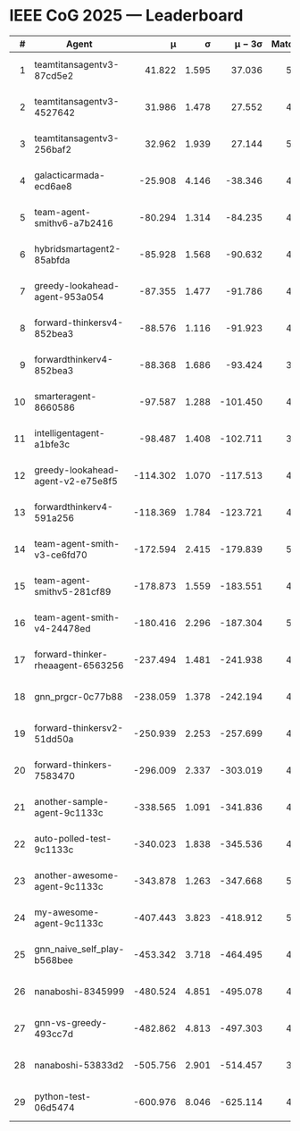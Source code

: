 # IEEE CoG 2025 — Leaderboard

| # | Agent | μ | σ | μ − 3σ | Matches | Updated |
|---:|---|---:|---:|---:|---:|---|
| 1 | teamtitansagentv3-87cd5e2 | 41.822 | 1.595 | 37.036 | 5012 | 2025-08-19 01:34 |
| 2 | teamtitansagentv3-4527642 | 31.986 | 1.478 | 27.552 | 4880 | 2025-08-19 01:34 |
| 3 | teamtitansagentv3-256baf2 | 32.962 | 1.939 | 27.144 | 5172 | 2025-08-19 01:34 |
| 4 | galacticarmada-ecd6ae8 | -25.908 | 4.146 | -38.346 | 4820 | 2025-08-19 01:34 |
| 5 | team-agent-smithv6-a7b2416 | -80.294 | 1.314 | -84.235 | 4880 | 2025-08-19 01:34 |
| 6 | hybridsmartagent2-85abfda | -85.928 | 1.568 | -90.632 | 4676 | 2025-08-19 01:34 |
| 7 | greedy-lookahead-agent-953a054 | -87.355 | 1.477 | -91.786 | 4568 | 2025-08-19 01:34 |
| 8 | forward-thinkersv4-852bea3 | -88.576 | 1.116 | -91.923 | 4055 | 2025-08-19 01:34 |
| 9 | forwardthinkerv4-852bea3 | -88.368 | 1.686 | -93.424 | 3848 | 2025-08-19 01:34 |
| 10 | smarteragent-8660586 | -97.587 | 1.288 | -101.450 | 4141 | 2025-08-19 01:34 |
| 11 | intelligentagent-a1bfe3c | -98.487 | 1.408 | -102.711 | 3846 | 2025-08-19 01:34 |
| 12 | greedy-lookahead-agent-v2-e75e8f5 | -114.302 | 1.070 | -117.513 | 4948 | 2025-08-19 01:34 |
| 13 | forwardthinkerv4-591a256 | -118.369 | 1.784 | -123.721 | 4264 | 2025-08-19 01:34 |
| 14 | team-agent-smith-v3-ce6fd70 | -172.594 | 2.415 | -179.839 | 5426 | 2025-08-19 01:34 |
| 15 | team-agent-smithv5-281cf89 | -178.873 | 1.559 | -183.551 | 4920 | 2025-08-19 01:34 |
| 16 | team-agent-smith-v4-24478ed | -180.416 | 2.296 | -187.304 | 5146 | 2025-08-19 01:34 |
| 17 | forward-thinker-rheaagent-6563256 | -237.494 | 1.481 | -241.938 | 4546 | 2025-08-19 01:34 |
| 18 | gnn_prgcr-0c77b88 | -238.059 | 1.378 | -242.194 | 4730 | 2025-08-19 01:34 |
| 19 | forward-thinkersv2-51dd50a | -250.939 | 2.253 | -257.699 | 4986 | 2025-08-19 01:34 |
| 20 | forward-thinkers-7583470 | -296.009 | 2.337 | -303.019 | 4440 | 2025-08-19 01:34 |
| 21 | another-sample-agent-9c1133c | -338.565 | 1.091 | -341.836 | 4900 | 2025-08-19 01:34 |
| 22 | auto-polled-test-9c1133c | -340.023 | 1.838 | -345.536 | 4400 | 2025-08-19 01:34 |
| 23 | another-awesome-agent-9c1133c | -343.878 | 1.263 | -347.668 | 5260 | 2025-08-19 01:34 |
| 24 | my-awesome-agent-9c1133c | -407.443 | 3.823 | -418.912 | 5140 | 2025-08-19 01:34 |
| 25 | gnn_naive_self_play-b568bee | -453.342 | 3.718 | -464.495 | 4000 | 2025-08-19 01:34 |
| 26 | nanaboshi-8345999 | -480.524 | 4.851 | -495.078 | 4040 | 2025-08-19 01:34 |
| 27 | gnn-vs-greedy-493cc7d | -482.862 | 4.813 | -497.303 | 4040 | 2025-08-19 01:34 |
| 28 | nanaboshi-53833d2 | -505.756 | 2.901 | -514.457 | 3680 | 2025-08-19 01:34 |
| 29 | python-test-06d5474 | -600.976 | 8.046 | -625.114 | 4010 | 2025-08-19 01:34 |
